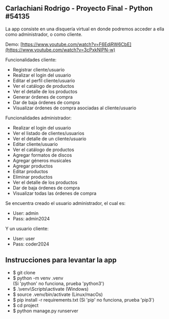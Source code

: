 <h2>Carlachiani Rodrigo - Proyecto Final - Python #54135</h2>

La app consiste en una disquería virtual en donde podremos acceder a ella como administrador, o como cliente.

Demo: [https://www.youtube.com/watch?v=F6EdjRW6CbE](https://www.youtube.com/watch?v=3cPxkNIPN-w)

Funcionalidades cliente:

- Registrar cliente/usuario
- Realizar el login del usuario
- Editar el perfil cliente/usuario
- Ver el catálogo de productos
- Ver el detalle de los productos
- Generar órdenes de compra
- Dar de baja órdenes de compra
- Visualizar órdenes de compra asociadas al cliente/usuario

Funcionalidades administrador:

- Realizar el login del usuario
- Ver el listado de clientes/usuarios
- Ver el detalle de un cliente/usuario
- Editar cliente/usuario
- Ver el catálogo de productos
- Agregar formatos de discos
- Agregar géneros musicales
- Agregar productos
- Editar productos
- Eliminar productos
- Ver el detalle de los productos
- Dar de baja órdenes de compra
- Visualizar todas las órdenes de compra

Se encuentra creado el usuario administrador, el cual es:

- User: admin
- Pass: admin2024

Y un usuario cliente:

- User: user
- Pass: coder2024

<h2>Instrucciones para levantar la app</h2>

- $ git clone
- $ python -m venv .venv <br>
(Si 'python' no funciona, prueba 'python3')
- $ .\venv\Scripts\activate (Windows)
- $ source .venv/bin/activate (Linux/macOs)
- $ pip install -r requirements.txt
(Si 'pip' no funciona, prueba 'pip3')
- $ cd project
- $ python manage.py runserver
